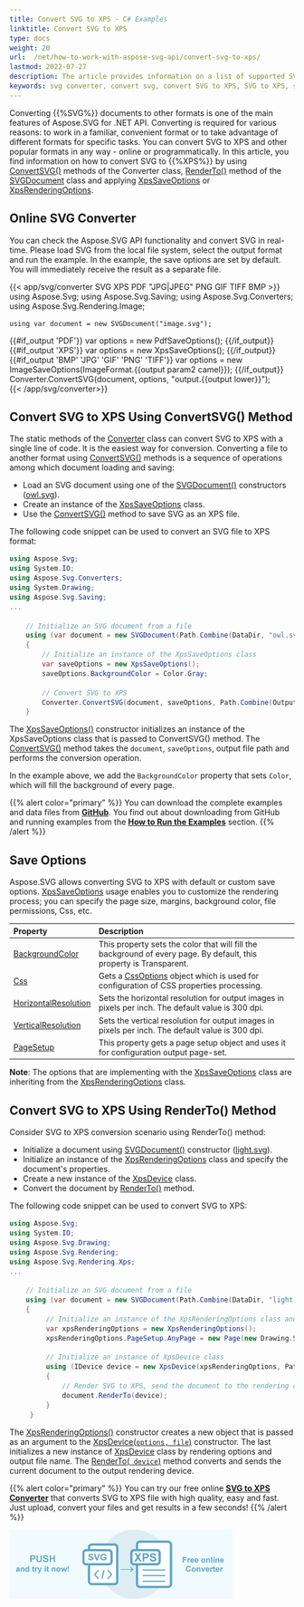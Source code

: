 ```yaml
---
title: Convert SVG to XPS - C# Examples
linktitle: Convert SVG to XPS
type: docs
weight: 20
url:  /net/how-to-work-with-aspose-svg-api/convert-svg-to-xps/   
lastmod: 2022-07-27
description: The article provides information on a list of supported SVG to XPS conversion scenarios and how to execute them using the API. You will learn how to convert SVG to XPS and find C# examples of SVG conversions.
keywords: svg converter, convert svg, convert SVG to XPS, SVG to XPS, save options, c# code
---
```

<link href="./../../style.css" rel="stylesheet" type="text/css" />

Converting  {{%SVG%}} documents to other formats is one of the main features of Aspose.SVG for .NET API. Converting is required for various reasons: to work in a familiar, convenient format or to take advantage of different formats for specific tasks. You can convert SVG to XPS and other popular formats in any way - online or programmatically.  In this article, you find information on how to convert SVG to {{%XPS%}} by using [ConvertSVG()](https://reference.aspose.com/svg/net/aspose.svg.converters/converter/) methods of the Converter class, [RenderTo()](https://reference.aspose.com/svg/net/aspose.svg/svgdocument/renderto/) method  of the [SVGDocument](https://reference.aspose.com/svg/net/aspose.svg/svgdocument/) class and applying [XpsSaveOptions](https://reference.aspose.com/html/net/aspose.html.saving/xpssaveoptions/) or [XpsRenderingOptions](https://reference.aspose.com/svg/net/aspose.svg.rendering.xps/xpsrenderingoptions/).

## **Online SVG Converter**

You can check the Aspose.SVG API functionality and convert SVG in real-time.  Please load SVG from the local file system, select the output format and run the example.  In the example, the save options are set by default. You will immediately receive the result as a separate  file.

{{< app/svg/converter SVG  XPS  PDF  "JPG|JPEG" PNG GIF TIFF BMP >}}
using Aspose.Svg;
using Aspose.Svg.Saving;
using Aspose.Svg.Converters;
using Aspose.Svg.Rendering.Image;

    using var document = new SVGDocument("image.svg");

{{#if_output 'PDF'}}
    var options = new PdfSaveOptions();
{{/if_output}}
{{#if_output 'XPS'}}
    var options = new XpsSaveOptions();
{{/if_output}}
{{#if_output 'BMP' 'JPG' 'GIF' 'PNG' 'TIFF'}}
    var options = new ImageSaveOptions(ImageFormat.{{output param2 camel}});
{{/if_output}}
    Converter.ConvertSVG(document, options, "output.{{output lower}}");   
{{< /app/svg/converter>}} 

## **Convert SVG to XPS Using ConvertSVG() Method**

The static methods of the [Converter](https://reference.aspose.com/svg/net/aspose.svg.converters/converter/) class can convert SVG to XPS  with a single line of code. It is the easiest way for conversion. Converting a file to another format using [ConvertSVG()](https://reference.aspose.com/svg/net/aspose.svg.converters/converter/) methods is a sequence of operations among which document loading and saving: 

 - Load an SVG document using one of the [SVGDocument()](https://reference.aspose.com/svg/net/aspose.svg/svgdocument/svgdocument/) constructors ([owl.svg](https://docs.aspose.com/svg/net/drawing-basics/svg-path-data/owl.svg)).
 - Create an instance of the [XpsSaveOptions](https://reference.aspose.com/svg/net/aspose.svg.saving/xpssaveoptions/) class.
 - Use the [ConvertSVG()](https://reference.aspose.com/svg/net/aspose.svg.converters/converter/convertsvg/) method to save SVG as an XPS file. 

 The following code snippet can be used to convert an SVG file to XPS format:

```c#
using Aspose.Svg;
using System.IO;
using Aspose.Svg.Converters;
using System.Drawing;
using Aspose.Svg.Saving;
...

    // Initialize an SVG document from a file
    using (var document = new SVGDocument(Path.Combine(DataDir, "owl.svg")))
    {
        // Initialize an instance of the XpsSaveOptions class
        var saveOptions = new XpsSaveOptions();
        saveOptions.BackgroundColor = Color.Gray;
    
        // Convert SVG to XPS
        Converter.ConvertSVG(document, saveOptions, Path.Combine(OutputDir, "owl_out.xps"));
    }
```

The [XpsSaveOptions()](https://reference.aspose.com/svg/net/aspose.svg.saving/xpssaveoptions/xpssaveoptions/) constructor initializes an instance of the XpsSaveOptions class that is passed to ConvertSVG() method. The [ConvertSVG()](https://reference.aspose.com/svg/net/aspose.svg.converters/converter/convertsvg/) method  takes the  `document`, `saveOptions`, output file path and performs the conversion operation. 

In the example above, we add the `BackgroundColor` property that sets `Color`, which will fill the background of every page. 

{{% alert color="primary" %}} 
You can download the complete examples and data files from [**GitHub**](https://github.com/aspose-svg/Aspose.SVG-Documentation). You find out about downloading from GitHub and running examples from the [**How to Run the Examples**](https://docs.aspose.com/svg/net/how-to-run-the-tests/) section.
{{% /alert %}} 

## **Save Options**

Aspose.SVG allows converting SVG to XPS with default or custom save options. [XpsSaveOptions](https://reference.aspose.com/svg/net/aspose.svg.saving/xpssaveoptions/) usage enables you to customize the rendering process; you can specify the page size, margins, background color, file permissions, Css, etc. 

| Property                                                     | Description                                                  |
| :----------------------------------------------------------- | :----------------------------------------------------------- |
| [BackgroundColor](https://reference.aspose.com/svg/net/aspose.svg.rendering/renderingoptions/backgroundcolor/) | This property sets the color that will fill the background of every page. By default, this property is Transparent. |
| [Css](https://reference.aspose.com/svg/net/aspose.svg.rendering/renderingoptions/css/) | Gets a [CssOptions](https://reference.aspose.com/svg/net/aspose.svg.rendering/cssoptions/) object which is used for configuration of CSS properties processing. |
| [HorizontalResolution](https://reference.aspose.com/svg/net/aspose.svg.rendering/renderingoptions/horizontalresolution/) | Sets the horizontal resolution for output images in pixels per inch. The default value is 300 dpi. |
| [VerticalResolution](https://reference.aspose.com/svg/net/aspose.svg.rendering/renderingoptions/verticalresolution/) | Sets the vertical resolution for output images in pixels per inch. The default value is 300 dpi. |
| [PageSetup](https://reference.aspose.com/svg/net/aspose.svg.rendering/renderingoptions/pagesetup/) | This property gets a page setup object and uses it for configuration output page-set. |

**Note**: The options that are implementing with the [XpsSaveOptions](https://reference.aspose.com/svg/net/aspose.svg.saving/xpssaveoptions/) class are inheriting from the [XpsRenderingOptions](https://reference.aspose.com/svg/net/aspose.svg.rendering.xps/xpsrenderingoptions/) class.

## **Convert SVG to XPS Using RenderTo() Method**

Consider SVG to XPS conversion scenario using RenderTo() method:

 - Initialize a document using  [SVGDocument()](https://reference.aspose.com/svg/net/aspose.svg/svgdocument/svgdocument/) constructor ([light.svg](https://docs.aspose.com/svg/net/how-to-work-with-aspose-svg-api/converting/light.svg)).
 - Initialize an instance of the [XpsRenderingOptions](https://reference.aspose.com/svg/net/aspose.svg.rendering.xps/xpsrenderingoptions/) class and specify the document's properties.
 - Create a new instance of the [XpsDevice](https://reference.aspose.com/svg/net/aspose.svg.rendering.xps/xpsdevice/) class.
 - Convert the document by [RenderTo()](https://reference.aspose.com/svg/net/aspose.svg/svgdocument/renderto/) method. 

The following code snippet can be used to convert SVG to XPS:

```c#
using Aspose.Svg;
using System.IO;
using Aspose.Svg.Drawing;
using Aspose.Svg.Rendering;
using Aspose.Svg.Rendering.Xps;
...
	
	// Initialize an SVG document from a file
	using (var document = new SVGDocument(Path.Combine(DataDir, "light.svg")))
	{
	     // Initialize an instance of the XpsRenderingOptions class and set a custom PageSetup properties
		 var xpsRenderingOptions = new XpsRenderingOptions();
	     xpsRenderingOptions.PageSetup.AnyPage = new Page(new Drawing.Size(500, 500), new Margin(10, 10, 10, 10));	     
	     
		 // Initialize an instance of XpsDevice class
	     using (IDevice device = new XpsDevice(xpsRenderingOptions, Path.Combine(OutputDir, "light_out.xps")))
	     {
	         // Render SVG to XPS, send the document to the rendering device
			 document.RenderTo(device);
	     }
	 }
```

The [XpsRenderingOptions()](https://reference.aspose.com/svg/net/aspose.svg.rendering.xps/xpsrenderingoptions/) constructor creates a new object that is passed as an argument to the [XpsDevice(`options, file`)](https://reference.aspose.com/svg/net/aspose.svg.rendering.xps/xpsdevice/xpsdevice/) constructor. The last initializes a new instance of [XpsDevice](https://reference.aspose.com/svg/net/aspose.svg.rendering.xps/xpsdevice/) class by rendering options and output file name.  The [RenderTo(` device`)](https://reference.aspose.com/svg/net/aspose.svg/svgdocument/renderto/)  method converts and sends the current document to the output rendering device.

{{% alert color="primary" %}}
You can try our free online <a href="https://products.aspose.app/svg/conversion/svg-to-xps" target="_blank">**SVG to XPS Converter**</a> that converts SVG to XPS file with high quality, easy and fast. Just upload, convert your files and get results in a few seconds!
{{% /alert %}}

<a href="https://products.aspose.app/svg/conversion/svg-to-xps" target="_blank">![Text "Banner SVG to XPS Converter"](svg-to-xps.png#center)</a>



